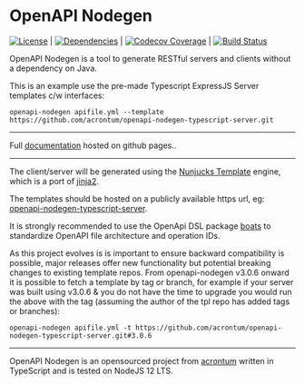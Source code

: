 # OpenAPI Nodegen
[![License](http://img.shields.io/npm/l/boats.svg)](https://github.com/acrontum/openapi-nodegen/blob/master/LICENSE) | [![Dependencies](https://david-dm.org/johndcarmichael/boats.svg)](https://david-dm.org/acrontum/openapi-nodegen) | [![Codecov Coverage](https://img.shields.io/codecov/c/github/acrontum/openapi-nodegen/master.svg?style=flat-square)](https://codecov.io/gh/acrontum/openapi-nodegen/) | [![Build Status](https://travis-ci.org/acrontum/openapi-nodegen.svg?branch=master)](https://travis-ci.org/acrontum/openapi-nodegen)

OpenAPI Nodegen is a tool to generate RESTful servers and clients without a dependency on Java.

This is an example use the pre-made Typescript ExpressJS Server templates c/w interfaces:
```
openapi-nodegen apifile.yml --template https://github.com/acrontum/openapi-nodegen-typescript-server.git
```

___

Full [documentation](https://acrontum.github.io/openapi-nodegen/) hosted on github pages..

___

The client/server will be generated using the [Nunjucks Template](https://www.npmjs.com/package/nunjucks) engine, which is a port of [jinja2](http://jinja.pocoo.org).

The templates should be hosted on a publicly available https url, eg: [openapi-nodegen-typescript-server](https://github.com/acrontum/openapi-nodegen-typescript-server#setup). 

It is strongly recommended to use the OpenApi DSL package [boats](https://www.npmjs.com/package/boats) to standardize OpenAPI file architecture and operation IDs.

As this project evolves is is important to ensure backward compatibility is possible, major releases offer new functionality but potential breaking changes to existing template repos. From openapi-nodegen v3.0.6 onward it is possible to fetch a template by tag or branch, for example if your server was built using v3.0.6 & you do not have the time to upgrade you would run the above with the tag (assuming the author of the tpl repo has added tags or branches):
```
openapi-nodegen apifile.yml -t https://github.com/acrontum/openapi-nodegen-typescript-server.git#3.0.6
```

___

OpenAPI Nodegen is an opensourced project from [acrontum](https://www.acrontum.de/) written in TypeScript and is tested on NodeJS 12 LTS. 
